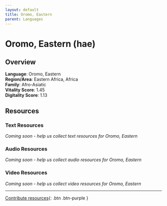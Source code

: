 ```yaml
---
layout: default
title: Oromo, Eastern
parent: Languages
---
```


# Oromo, Eastern (hae)

## Overview

**Language**: Oromo, Eastern  
**Region/Area**: Eastern Africa, Africa  
**Family**: Afro-Asiatic  
**Vitality Score**: 1.45  
**Digitality Score**: 1.13  

## Resources

### Text Resources
*Coming soon - help us collect text resources for Oromo, Eastern*

### Audio Resources
*Coming soon - help us collect audio resources for Oromo, Eastern*

### Video Resources
*Coming soon - help us collect video resources for Oromo, Eastern*

---

[Contribute resources](https://fairtrain.github.io/){: .btn .btn-purple }
